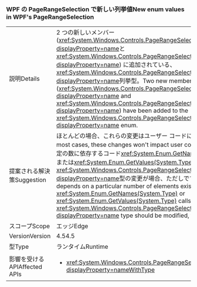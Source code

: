 ### <a name="new-enum-values-in-wpfs-pagerangeselection"></a><span data-ttu-id="4eb86-101">WPF の PageRangeSelection で新しい列挙値</span><span class="sxs-lookup"><span data-stu-id="4eb86-101">New enum values in WPF's PageRangeSelection</span></span>

|   |   |
|---|---|
|<span data-ttu-id="4eb86-102">説明</span><span class="sxs-lookup"><span data-stu-id="4eb86-102">Details</span></span>|<span data-ttu-id="4eb86-103">2 つの新しいメンバー (<xref:System.Windows.Controls.PageRangeSelection.CurrentPage?displayProperty=name>と<xref:System.Windows.Controls.PageRangeSelection.SelectedPages?displayProperty=name>) に追加されている、<xref:System.Windows.Controls.PageRangeSelection?displayProperty=name>列挙型。</span><span class="sxs-lookup"><span data-stu-id="4eb86-103">Two new members (<xref:System.Windows.Controls.PageRangeSelection.CurrentPage?displayProperty=name> and <xref:System.Windows.Controls.PageRangeSelection.SelectedPages?displayProperty=name>) have been added to the <xref:System.Windows.Controls.PageRangeSelection?displayProperty=name> enum.</span></span>|
|<span data-ttu-id="4eb86-104">提案される解決策</span><span class="sxs-lookup"><span data-stu-id="4eb86-104">Suggestion</span></span>|<span data-ttu-id="4eb86-105">ほとんどの場合、これらの変更はユーザー コードに影響しません。</span><span class="sxs-lookup"><span data-stu-id="4eb86-105">In most cases, these changes won't impact user code.</span></span> <span data-ttu-id="4eb86-106">既存の要素の特定の数に依存するコード<xref:System.Enum.GetNames(System.Type)>または<xref:System.Enum.GetValues(System.Type)>で呼び出し、<xref:System.Windows.Controls.PageRangeSelection?displayProperty=name>型の変更が場合、ただしです。</span><span class="sxs-lookup"><span data-stu-id="4eb86-106">Code that depends on a particular number of elements existing in <xref:System.Enum.GetNames(System.Type)> or <xref:System.Enum.GetValues(System.Type)> calls on the <xref:System.Windows.Controls.PageRangeSelection?displayProperty=name> type should be modified, though.</span></span>|
|<span data-ttu-id="4eb86-107">スコープ</span><span class="sxs-lookup"><span data-stu-id="4eb86-107">Scope</span></span>|<span data-ttu-id="4eb86-108">エッジ</span><span class="sxs-lookup"><span data-stu-id="4eb86-108">Edge</span></span>|
|<span data-ttu-id="4eb86-109">Version</span><span class="sxs-lookup"><span data-stu-id="4eb86-109">Version</span></span>|<span data-ttu-id="4eb86-110">4.5</span><span class="sxs-lookup"><span data-stu-id="4eb86-110">4.5</span></span>|
|<span data-ttu-id="4eb86-111">型</span><span class="sxs-lookup"><span data-stu-id="4eb86-111">Type</span></span>|<span data-ttu-id="4eb86-112">ランタイム</span><span class="sxs-lookup"><span data-stu-id="4eb86-112">Runtime</span></span>|
|<span data-ttu-id="4eb86-113">影響を受ける API</span><span class="sxs-lookup"><span data-stu-id="4eb86-113">Affected APIs</span></span>|<ul><li><xref:System.Windows.Controls.PageRangeSelection?displayProperty=nameWithType></li></ul>|

